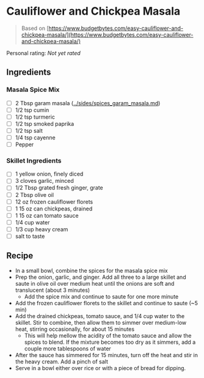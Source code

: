 # Cauliflower and Chickpea Masala

> Based on [https://www.budgetbytes.com/easy-cauliflower-and-chickpea-masala/](https://www.budgetbytes.com/easy-cauliflower-and-chickpea-masala/)

<!-- {cts} rating=0; (User can specify rating on scale of 1-5) -->

Personal rating: *Not yet rated*

<!-- {cte} -->

<!-- {cts} name_image=None; (User can specify image name) -->

<!-- TODO: Capture image -->

<!-- {cte} -->

## Ingredients

### Masala Spice Mix

- [ ] 2 Tbsp garam masala ([../sides/spices_garam_masala.md](../sides/spices_garam_masala.md))
- [ ] 1/2 tsp cumin
- [ ] 1/2 tsp turmeric
- [ ] 1/2 tsp smoked paprika
- [ ] 1/2 tsp salt
- [ ] 1/4 tsp cayenne
- [ ] Pepper

### Skillet Ingredients

- [ ] 1 yellow onion, finely diced
- [ ] 3 cloves garlic, minced
- [ ] 1/2 Tbsp grated fresh ginger, grate
- [ ] 2 Tbsp olive oil
- [ ] 12 oz frozen cauliflower florets
- [ ] 1 15 oz can chickpeas, drained
- [ ] 1 15 oz can tomato sauce
- [ ] 1/4 cup water
- [ ] 1/3 cup heavy cream
- [ ] salt to taste

## Recipe

- In a small bowl, combine the spices for the masala spice mix
- Prep the onion, garlic, and ginger. Add all three to a large skillet and saute in olive oil over medium heat until the onions are soft and translucent (about 3 minutes)
    - Add the spice mix and continue to saute for one more minute
- Add the frozen cauliflower florets to the skillet and continue to saute (~5 min)
- Add the drained chickpeas, tomato sauce, and 1/4 cup water to the skillet. Stir to combine, then allow them to simmer over medium-low heat, stirring occasionally, for about 15 minutes
    - This will help mellow the acidity of the tomato sauce and allow the spices to blend. If the mixture becomes too dry as it simmers, add a couple more tablespoons of water
- After the sauce has simmered for 15 minutes, turn off the heat and stir in the heavy cream. Add a pinch of salt
- Serve in a bowl either over rice or with a piece of bread for dipping.
